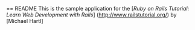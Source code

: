 == README
This is the sample application for the [*Ruby on Rails Tutorial:
Learn Web Development with Rails*] (http://www.railstutorial.org/)
by [Michael Hartl]
